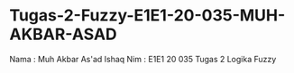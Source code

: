 # Tugas-2-Fuzzy-E1E1-20-035-MUH-AKBAR-ASAD
Nama : Muh Akbar As'ad Ishaq
Nim  : E1E1 20 035
Tugas 2 Logika Fuzzy
